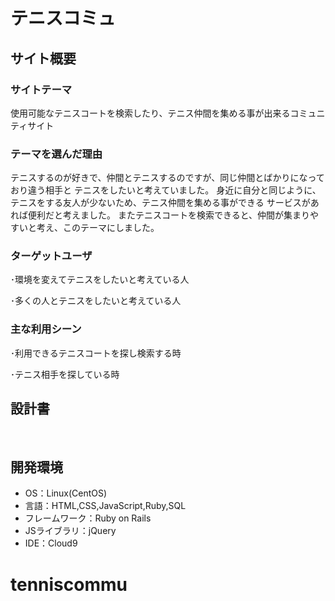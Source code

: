 # テニスコミュ
## サイト概要
### サイトテーマ

​使用可能なテニスコートを検索したり、テニス仲間を集める事が出来るコミュニティサイト
### テーマを選んだ理由

テニスするのが好きで、仲間とテニスするのですが、同じ仲間とばかりになっており違う相手と
テニスをしたいと考えていました。
身近に自分と同じように、テニスをする友人が少ないため、テニス仲間を集める事ができる
サービスがあれば便利だと考えました。
またテニスコートを検索できると、仲間が集まりやすいと考え、このテーマにしました。

### ターゲットユーザ

･環境を変えてテニスをしたいと考えている人

･多くの人とテニスをしたいと考えている人
### 主な利用シーン
･利用できるテニスコートを探し検索する時

･テニス相手を探している時
​
## 設計書

​
## 開発環境
- OS：Linux(CentOS)
- 言語：HTML,CSS,JavaScript,Ruby,SQL
- フレームワーク：Ruby on Rails
- JSライブラリ：jQuery
- IDE：Cloud9
​
# tenniscommu
